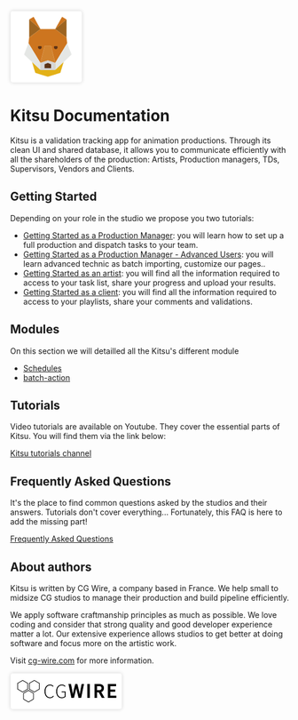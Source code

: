 <style>
img {
  border: 1px solid #EEE;
  box-shadow: 0 0 6px 0px #DDD;
  border-radius: 5px;
}

img[src$='#logo-cgwire'],
img[src$='#logo-kitsu'] {
  border: 0; 
  box-shadow: none;
}
</style>

![Kitsu Logo](./img/kitsu.png#logo-kitsu)

# Kitsu Documentation

Kitsu is a validation tracking app for animation productions. Through
its clean UI and shared database, it allows you to communicate
efficiently with all the shareholders of the production: Artists,
Production managers, TDs, Supervisors, Vendors and Clients.

## Getting Started

Depending on your role in the studio we propose you two tutorials:

* [Getting Started as a Production Manager](getting-started-production/README.md): you will learn how to set up a full
  production and dispatch tasks to your team.
* [Getting Started as a Production Manager - Advanced Users](getting-started-advanced/README.md): you will learn advanced technic as batch importing, customize our pages..
* [Getting Started as an artist](getting-started-artist/README.md): you will find all the information required to access
  to your task list, share your progress and upload your results.
 * [Getting Started as a client](getting-started-client/README.md): you will find all the information required to access
  to your playlists, share your comments and validations. 
  
## Modules

On this section we will detailled all the Kitsu's different module

* [Schedules](Schedules/README.md)  
* [batch-action](batch-action/README.md)
  

## Tutorials

Video tutorials are available on Youtube. They cover the essential parts of
Kitsu. You will find them via the link below:

[Kitsu tutorials channel](https://www.youtube.com/playlist?list=PLp_1gB5ZBHXqnQgZ4TCrAt7smxesaDo29)


## Frequently Asked Questions

It's the place to find common questions asked by the studios and their answers.
Tutorials don't cover everything... Fortunately, this FAQ is here to add the
missing part!

[Frequently Asked Questions](faq/#faq-for-kitsu)


## About authors

Kitsu is written by CG Wire, a company based in France. We help small to
midsize CG studios to manage their production and build pipeline efficiently.

We apply software craftmanship principles as much as possible. We love coding
and consider that strong quality and good developer experience matter a lot.
Our extensive experience allows studios to get better at doing software and
focus more on the artistic work.

Visit [cg-wire.com](https://cg-wire.com) for more information.

[![CG Wire Logo](./img/cgwire.png#logo-cgwire)](https://cg-wire.com)
